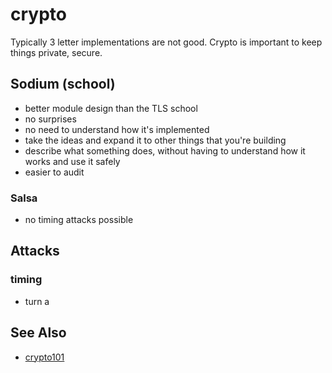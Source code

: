 # crypto
Typically 3 letter implementations are not good. Crypto is important to keep
things private, secure.

## Sodium (school)
- better module design than the TLS school
- no surprises
- no need to understand how it's implemented
- take the ideas and expand it to other things that you're building
- describe what something does, without having to understand how it works and
  use it safely
- easier to audit

### Salsa
- no timing attacks possible

## Attacks
### timing
- turn a 

## See Also
- [crypto101](https://www.crypto101.io/)
